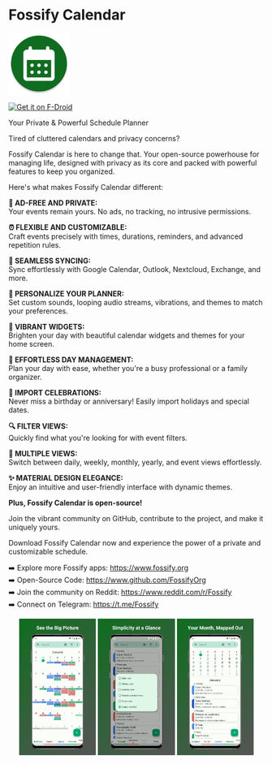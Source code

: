 # Fossify Calendar
<img alt="Logo" src="graphics/icon.webp" width="120" />

<a href="https://f-droid.org/packages/org.fossify.calendar/"><img src="https://fdroid.gitlab.io/artwork/badge/get-it-on-en.svg" alt="Get it on F-Droid" height=80/></a>

Your Private & Powerful Schedule Planner

Tired of cluttered calendars and privacy concerns?

Fossify Calendar is here to change that. Your open-source powerhouse for managing life, designed with privacy as its core and packed with powerful features to keep you organized.

Here's what makes Fossify Calendar different:

**🚫 AD-FREE AND PRIVATE:**  
Your events remain yours. No ads, no tracking, no intrusive permissions.

**⏰ FLEXIBLE AND CUSTOMIZABLE:**  
Craft events precisely with times, durations, reminders, and advanced repetition rules.

**🔄 SEAMLESS SYNCING:**  
Sync effortlessly with Google Calendar, Outlook, Nextcloud, Exchange, and more.

**🎨 PERSONALIZE YOUR PLANNER:**  
Set custom sounds, looping audio streams, vibrations, and themes to match your preferences.

**🌈 VIBRANT WIDGETS:**  
Brighten your day with beautiful calendar widgets and themes for your home screen.

**📅 EFFORTLESS DAY MANAGEMENT:**  
Plan your day with ease, whether you're a busy professional or a family organizer.

**🎉 IMPORT CELEBRATIONS:**  
Never miss a birthday or anniversary! Easily import holidays and special dates.

**🔍 FILTER VIEWS:**  
Quickly find what you're looking for with event filters.

**📆 MULTIPLE VIEWS:**  
Switch between daily, weekly, monthly, yearly, and event views effortlessly.

**✨ MATERIAL DESIGN ELEGANCE:**  
Enjoy an intuitive and user-friendly interface with dynamic themes.

**Plus, Fossify Calendar is open-source!**

Join the vibrant community on GitHub, contribute to the project, and make it uniquely yours.

Download Fossify Calendar now and experience the power of a private and customizable schedule.

➡️ Explore more Fossify apps: https://www.fossify.org<br>
➡️ Open-Source Code: https://www.github.com/FossifyOrg<br>
➡️ Join the community on Reddit: https://www.reddit.com/r/Fossify<br>
➡️ Connect on Telegram: https://t.me/Fossify

<div align="center">
<img alt="App image" src="fastlane/metadata/android/en-US/images/phoneScreenshots/1_en-US.png" width="30%">
<img alt="App image" src="fastlane/metadata/android/en-US/images/phoneScreenshots/2_en-US.png" width="30%">
<img alt="App image" src="fastlane/metadata/android/en-US/images/phoneScreenshots/4_en-US.png" width="30%">
</div>
